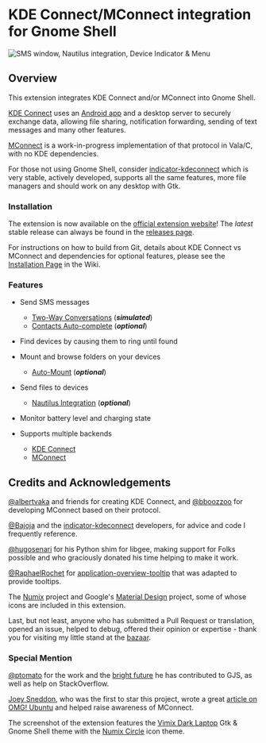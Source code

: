 # KDE Connect/MConnect integration for Gnome Shell

![SMS window, Nautilus integration, Device Indicator & Menu][screenshot]

## Overview

This extension integrates KDE Connect and/or MConnect into Gnome Shell.

[KDE Connect][kde-connect] uses an [Android app][android-app] and a desktop
server to securely exchange data, allowing file sharing, notification
forwarding, sending of text messages and many other features.

[MConnect][mconnect] is a work-in-progress implementation of that protocol in
Vala/C, with no KDE dependencies.

For those not using Gnome Shell, consider [indicator-kdeconnect][kindicator]
which is very stable, actively developed, supports all the same features, more
file managers and should work on any desktop with Gtk.


### Installation

The extension is now available on the [official extension website][ego]! The
*latest* stable release can always be found in the [releases page][releases].

For instructions on how to build from Git, details about KDE Connect vs
MConnect and dependencies for optional features, please see the
[Installation Page](wiki/Installation) in the Wiki.


### Features

* Send SMS messages
  * [Two-Way Conversations](wiki/SMS#two-way-conversations) (***simulated***)
  * [Contacts Auto-complete](wiki/SMS#contacts-auto-complete) (***optional***)
  
* Find devices by causing them to ring until found

* Mount and browse folders on your devices
  * [Auto-Mount](wiki/Preferences#device-auto-mount) (***optional***)

* Send files to devices
  * [Nautilus Integration](wiki#Nautilus-Integration) (***optional***)

* Monitor battery level and charging state

* Supports multiple backends
  * [KDE Connect](wiki/Installation#kde-connect)
  * [MConnect](wiki/Installation#mconnect)

    
## Credits and Acknowledgements

[@albertvaka][albertvaka] and friends for creating KDE Connect, and
[@bboozzoo][bboozzoo] for developing MConnect based on their protocol.

[@Bajoja][Bajoja] and the [indicator-kdeconnect][kindicator] developers, for
advice and code I frequently reference.

[@hugosenari][hugosenari] for his Python shim for libgee, making support for
Folks possible and who graciously donated his time helping to make it work.

[@RaphaelRochet][RaphaelRochet] for [application-overview-tooltip][tooltips]
that was adapted to provide tooltips.

The [Numix][numix] project and Google's [Material Design][material] project,
some of whose icons are included in this extension.

Last, but not least, anyone who has submitted a Pull Request or translation,
opened an issue, helped to debug, offered their opinion or expertise - thank
you for visiting my little stand at the [bazaar][bazaar].

### Special Mention

[@ptomato][ptomato] for the work and the [bright future][gjs-future] he has
contributed to GJS, as well as help on StackOverflow.

[Joey Sneddon][d0od88], who was the first to star this project, wrote a great
[article on OMG! Ubuntu][omg-article] and helped raise awareness of MConnect.

The screenshot of the extension features the [Vimix Dark Laptop][vimix] Gtk &
Gnome Shell theme with the [Numix Circle][numix] icon theme.

[screenshot]: https://raw.githubusercontent.com/andyholmes/gnome-shell-extension-mconnect/master/extra/screenshot.png
[kde-connect]: https://community.kde.org/KDEConnect
[android-app]: https://play.google.com/store/apps/details?id=org.kde.kdeconnect_tp
[mconnect]: https://github.com/bboozzoo/mconnect
[kindicator]: https://github.com/Bajoja/indicator-kdeconnect
[ego]: https://extensions.gnome.org/extension/1272/mconnect/
[releases]: https://github.com/andyholmes/gnome-shell-extension-mconnect/releases
[albertvaka]: https://github.com/albertvaka
[bboozzoo]: https://github.com/bboozzoo
[hugosenari]: https://github.com/hugosenari
[RaphaelRochet]: https://github.com/RaphaelRochet
[tooltips]: https://github.com/RaphaelRochet/applications-overview-tooltip
[Bajoja]: https://github.com/Bajoja
[bazaar]: https://wikipedia.org/wiki/The_Cathedral_and_the_Bazaar
[ptomato]: https://github.com/ptomato
[d0od88]: https://github.com/d0od88
[omg-article]: http://www.omgubuntu.co.uk/2017/08/kde-connect-gnome-extension
[gjs-future]: https://ptomato.wordpress.com/2017/07/30/modern-javascript-in-gnome-guadec-2017-talk/
[vimix]: https://github.com/vinceliuice/vimix-gtk-themes
[numix]: https://numixproject.org/
[material]: https://material.io/

